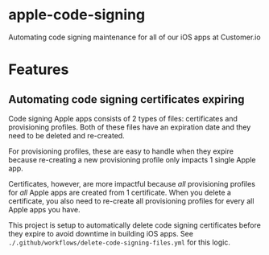 # apple-code-signing

Automating code signing maintenance for all of our iOS apps at Customer.io 

# Features 

## Automating code signing certificates expiring 

Code signing Apple apps consists of 2 types of files: certificates and provisioning profiles. Both of these files have an expiration date and they need to be deleted and re-created. 

For provisioning profiles, these are easy to handle when they expire because re-creating a new provisioning profile only impacts 1 single Apple app. 

Certificates, however, are more impactful because *all* provisioning profiles for *all* Apple apps are created from 1 certificate. When you delete a certificate, you also need to re-create all provisioning profiles for every all Apple apps you have. 

This project is setup to automatically delete code signing certificates before they expire to avoid downtime in building iOS apps. See `./.github/workflows/delete-code-signing-files.yml` for this logic. 